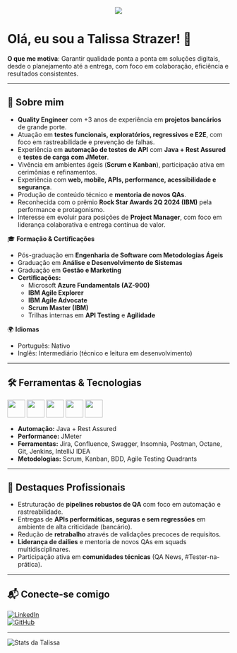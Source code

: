 <p align="center">
  <img src="https://capsule-render.vercel.app/api?text=Olá,+sou+a+Talissa+Strazer!&animation=fadeIn&type=waving&color=gradient&height=100"/>
</p>

# Olá, eu sou a Talissa Strazer! 👋

**O que me motiva**: Garantir qualidade ponta a ponta em soluções digitais, desde o planejamento até a entrega, com foco em colaboração, eficiência e resultados consistentes.

---

## 🚀 Sobre mim
- **Quality Engineer** com +3 anos de experiência em **projetos bancários** de grande porte.  
- Atuação em **testes funcionais, exploratórios, regressivos e E2E**, com foco em rastreabilidade e prevenção de falhas.  
- Experiência em **automação de testes de API** com **Java + Rest Assured** e **testes de carga com JMeter**.  
- Vivência em ambientes ágeis (**Scrum e Kanban**), participação ativa em cerimônias e refinamentos.  
- Experiência com **web, mobile, APIs, performance, acessibilidade e segurança**.  
- Produção de conteúdo técnico e **mentoria de novos QAs**.  
- Reconhecida com o prêmio **Rock Star Awards 2Q 2024 (IBM)** pela performance e protagonismo.  
- Interesse em evoluir para posições de **Project Manager**, com foco em liderança colaborativa e entrega contínua de valor.  

🎓 **Formação & Certificações**  
- Pós-graduação em **Engenharia de Software com Metodologias Ágeis**  
- Graduação em **Análise e Desenvolvimento de Sistemas**  
- Graduação em **Gestão e Marketing**  
- **Certificações:**  
  - Microsoft **Azure Fundamentals (AZ-900)**  
  - **IBM Agile Explorer**  
  - **IBM Agile Advocate**  
  - **Scrum Master (IBM)**  
  - Trilhas internas em **API Testing** e **Agilidade**  

🌍 **Idiomas**  
- Português: Nativo  
- Inglês: Intermediário (técnico e leitura em desenvolvimento)  

---

## 🛠️ Ferramentas & Tecnologias
<p align="left">
  <img src="https://cdn.jsdelivr.net/gh/devicons/devicon/icons/java/java-original.svg" width="40" height="40"/>
  <img src="https://cdn.jsdelivr.net/gh/devicons/devicon/icons/python/python-original.svg" width="40" height="40"/>
  <img src="https://cdn.jsdelivr.net/gh/devicons/devicon/icons/jira/jira-original.svg" width="40" height="40"/>
  <img src="https://cdn.jsdelivr.net/gh/devicons/devicon/icons/git/git-original.svg" width="40" height="40"/>
  <img src="https://cdn.jsdelivr.net/gh/devicons/devicon/icons/confluence/confluence-original.svg" width="40" height="40"/>
</p>

- **Automação:** Java + Rest Assured  
- **Performance:** JMeter  
- **Ferramentas:** Jira, Confluence, Swagger, Insomnia, Postman, Octane, Git, Jenkins, IntelliJ IDEA  
- **Metodologias:** Scrum, Kanban, BDD, Agile Testing Quadrants  

---

## 🌟 Destaques Profissionais
- Estruturação de **pipelines robustos de QA** com foco em automação e rastreabilidade.  
- Entregas de **APIs performáticas, seguras e sem regressões** em ambiente de alta criticidade (bancário).  
- Redução de **retrabalho** através de validações precoces de requisitos.  
- **Liderança de dailies** e mentoria de novos QAs em squads multidisciplinares.  
- Participação ativa em **comunidades técnicas** (QA News, #Tester-na-prática).  

---

## 📬 Conecte-se comigo
[![LinkedIn][linkedin-shield]][linkedin-url]  
[![GitHub][github-shield]][github-url]  

[linkedin-shield]: https://img.shields.io/badge/LinkedIn-blue?logo=linkedin&logoColor=white
[linkedin-url]: https://www.linkedin.com/in/talissa-strazer/
[github-shield]: https://img.shields.io/badge/GitHub-black?logo=github&logoColor=white
[github-url]: https://github.com/talissastrazer

---

<!-- Estatísticas do GitHub -->
<p align="left">
  <img align="center" src="https://github-readme-stats.vercel.app/api?username=talissastrazer&show_icons=true&theme=radical" alt="Stats da Talissa" />
</p>
